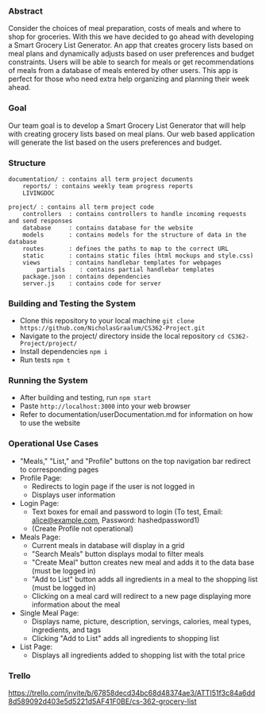 ### Abstract
Consider the choices of meal preparation, costs of meals and where to shop for groceries. With this we have decided to go ahead with developing a Smart Grocery List Generator. An app that creates grocery lists based on meal plans and dynamically adjusts based on user preferences and budget constraints. Users will be able to search for meals or get recommendations of meals from a database of meals entered by other users. This app is perfect for those who need extra help organizing and planning their week ahead. 
### Goal
Our team goal is to develop a Smart Grocery List Generator that will help with creating grocery lists based on meal plans. Our web based application will generate the list based on the users preferences and budget. 
### Structure
```
documentation/ : contains all term project documents  
    reports/ : contains weekly team progress reports  
    LIVINGDOC  

project/ : contains all term project code
    controllers  : contains controllers to handle incoming requests and send responses
    database     : contains database for the website
    models       : contains models for the structure of data in the database
    routes       : defines the paths to map to the correct URL
    static       : contains static files (html mockups and style.css)
    views        : contains handlebar templates for webpages
        partials    : contains partial handlebar templates
    package.json : contains dependencies
    server.js    : contains code for server
```

### Building and Testing the System
- Clone this repository to your local machine ```git clone https://github.com/NicholasGraalum/CS362-Project.git```
- Navigate to the project/ directory inside the local repository ```cd CS362-Project/project/```
- Install dependencies ```npm i```
- Run tests ```npm t```

### Running the System
- After building and testing, run ```npm start```
- Paste ```http://localhost:3000``` into your web browser
- Refer to documentation/userDocumentation.md for information on how to use the website

### Operational Use Cases
- "Meals," "List," and "Profile" buttons on the top navigation bar redirect to corresponding pages
- Profile Page:
  + Redirects to login page if the user is not logged in
  + Displays user information
- Login Page:
  + Text boxes for email and password to login (To test, Email: alice@example.com, Password: hashedpassword1)
  + (Create Profile not operational)
- Meals Page:
  + Current meals in database will display in a grid
  + "Search Meals" button displays modal to filter meals
  + "Create Meal" button creates new meal and adds it to the data base (must be logged in)
  + "Add to List" button adds all ingredients in a meal to the shopping list (must be logged in)
  + Clicking on a meal card will redirect to a new page displaying more information about the meal
- Single Meal Page:
  + Displays name, picture, description, servings, calories, meal types, ingredients, and tags
  + Clicking "Add to List" adds all ingredients to shopping list
- List Page:
  + Displays all ingredients added to shopping list with the total price

### Trello
https://trello.com/invite/b/67858decd34bc68d48374ae3/ATTI51f3c84a6dd8d589092d403e5d5221d5AF41F0BE/cs-362-grocery-list
